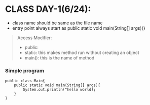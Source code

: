 # CLASS DAY-1(6/24):
* class name should be same as the file name
* entry point always start as public static void main(String[] args){}
> Access Modifier:
> - public:
> - static: this makes method run without creating an object
> - main(): this is the name of method
>
### Simple program
```
public class Main{
    public static void main(String[] args){
        System.out.println("hello world);
    }
}
```